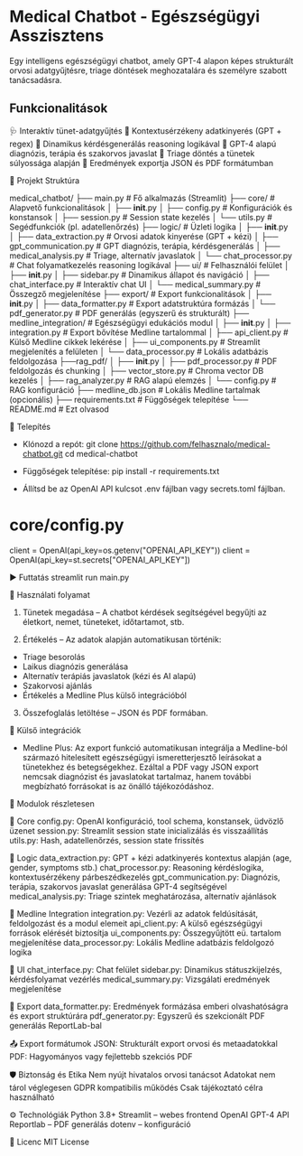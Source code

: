 # Medical Chatbot - Egészségügyi Asszisztens

Egy intelligens egészségügyi chatbot, amely GPT-4 alapon képes strukturált orvosi adatgyűjtésre, triage döntések meghozatalára és személyre szabott tanácsadásra.

## Funkcionalitások

🩺 Interaktív tünet-adatgyűjtés
🧩 Kontextusérzékeny adatkinyerés (GPT + regex)
🔄 Dinamikus kérdésgenerálás reasoning logikával
🤖 GPT-4 alapú diagnózis, terápia és szakorvos javaslat
🏥 Triage döntés a tünetek súlyossága alapján
📄 Eredmények exportja JSON és PDF formátumban

📁 Projekt Struktúra

medical_chatbot/
├── main.py                         # Fő alkalmazás (Streamlit)
├── core/                           # Alapvető funkcionalitások
│   ├── __init__.py
│   ├── config.py                   # Konfigurációk és konstansok
│   ├── session.py                  # Session state kezelés
│   └── utils.py                    # Segédfunkciók (pl. adatellenőrzés)
├── logic/                          # Üzleti logika
│   ├── __init__.py
│   ├── data_extraction.py          # Orvosi adatok kinyerése (GPT + kézi)
│   ├── gpt_communication.py        # GPT diagnózis, terápia, kérdésgenerálás
│   ├── medical_analysis.py         # Triage, alternatív javaslatok
│   └── chat_processor.py           # Chat folyamatkezelés reasoning logikával
├── ui/                             # Felhasználói felület
│   ├── __init__.py
│   ├── sidebar.py                  # Dinamikus állapot és navigáció
│   ├── chat_interface.py           # Interaktív chat UI
│   └── medical_summary.py          # Összegző megjelenítése
├── export/                         # Export funkcionalitások
│   ├── __init__.py
│   ├── data_formatter.py           # Export adatstruktúra formázás
│   └── pdf_generator.py            # PDF generálás (egyszerű és strukturált)
├── medline_integration/            # Egészségügyi edukációs modul
│   ├── __init__.py
│   ├── integration.py              # Export bővítése Medline tartalommal
│   ├── api_client.py               # Külső Medline cikkek lekérése
│   ├── ui_components.py            # Streamlit megjelenítés a felületen
│   └── data_processor.py           # Lokális adatbázis feldolgozása
├──rag_pdf/
│    ├── __init__.py
│    ├── pdf_processor.py            # PDF feldolgozás és chunking
│    ├── vector_store.py             # Chroma vector DB kezelés
│    ├── rag_analyzer.py             # RAG alapú elemzés
│    └── config.py                   # RAG konfiguráció
├── medline_db.json                 # Lokális Medline tartalmak (opcionális)
├── requirements.txt                # Függőségek telepítése
└── README.md                       # Ezt olvasod

🚀 Telepítés
- Klónozd a repót:
git clone https://github.com/felhasznalo/medical-chatbot.git
cd medical-chatbot

- Függőségek telepítése:
pip install -r requirements.txt

- Állítsd be az OpenAI API kulcsot .env fájlban vagy secrets.toml fájlban.
# core/config.py #
client = OpenAI(api_key=os.getenv("OPENAI_API_KEY"))
client = OpenAI(api_key=st.secrets["OPENAI_API_KEY"])

▶️ Futtatás
streamlit run main.py

🧪 Használati folyamat
1. Tünetek megadása – A chatbot kérdések segítségével begyűjti az életkort, nemet, tüneteket, időtartamot, stb.

2. Értékelés – Az adatok alapján automatikusan történik:

- Triage besorolás
- Laikus diagnózis generálása
- Alternatív terápiás javaslatok (kézi és AI alapú)
- Szakorvosi ajánlás
- Értékelés a Medline Plus külső integrációból

3. Összefoglalás letöltése – JSON és PDF formában.

🔹 Külső integrációk
- Medline Plus:
Az export funkció automatikusan integrálja a Medline-ból származó hitelesített egészségügyi ismeretterjesztő leírásokat a tünetekhez és betegségekhez. Ezáltal a PDF vagy JSON export nemcsak diagnózist és javaslatokat tartalmaz, hanem további megbízható forrásokat is az önálló tájékozódáshoz.

🧱 Modulok részletesen

🔹 Core
config.py: OpenAI konfiguráció, tool schema, konstansek, üdvözlő üzenet
session.py: Streamlit session state inicializálás és visszaállítás
utils.py: Hash, adatellenőrzés, session state frissítés

🔹 Logic
data_extraction.py: GPT + kézi adatkinyerés kontextus alapján (age, gender, symptoms stb.)
chat_processor.py: Reasoning kérdéslogika, kontextusérzékeny párbeszédkezelés
gpt_communication.py: Diagnózis, terápia, szakorvos javaslat generálása GPT-4 segítségével
medical_analysis.py: Triage szintek meghatározása, alternatív ajánlások

🔹 Medline Integration
integration.py: Vezérli az adatok feldúsítását, feldolgozást és a modul elemeit
api_client.py: A külső egészségügyi források elérését biztosítja
ui_components.py: Összegyűjtött eü. tartalom megjelenítése
data_processor.py: Lokális Medline adatbázis feldolgozó logika

🔹 UI
chat_interface.py: Chat felület
sidebar.py: Dinamikus státuszkijelzés, kérdésfolyamat vezérlés
medical_summary.py: Vizsgálati eredmények megjelenítése

🔹 Export
data_formatter.py: Eredmények formázása emberi olvashatóságra és export struktúrára
pdf_generator.py: Egyszerű és szekcionált PDF generálás ReportLab-bal

📤 Export formátumok
JSON: Strukturált export orvosi és metaadatokkal
PDF: Hagyományos vagy fejlettebb szekciós PDF

🛡️ Biztonság és Etika
Nem nyújt hivatalos orvosi tanácsot
Adatokat nem tárol véglegesen
GDPR kompatibilis működés
Csak tájékoztató célra használható

⚙️ Technológiák
Python 3.8+
Streamlit – webes frontend
OpenAI GPT-4 API
Reportlab – PDF generálás
dotenv – konfiguráció

📄 Licenc
MIT License
